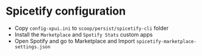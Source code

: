 # Spicetify configuration

* Copy `config-xpui.ini` to `scoop/persist/spicetify-cli` folder
* Install the `Marketplace` and `Spotify Stats` custom apps
* Open Spotify and go to Marketplace and Import `spicetify-marketplace-settings.json`
